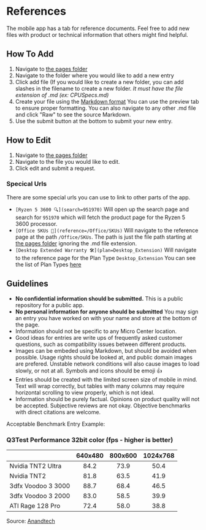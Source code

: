# References

The mobile app has a tab for reference documents.  Feel free to add new files with product or technical information that others might find helpful.

## How To Add
1. Navigate to [the pages folder](https://github.com/blaxbb/Micro-C-App/tree/master/micro-c-app/micro-c-app/Assets/Pages)
2. Navigate to the folder where you would like to add a new entry
3. Click add file (If you would like to create a new folder, you can add slashes in the filename to create a new folder. *It must have the file extension of .md (ex: CPUSpecs.md)*
4. Create your file using the [Markdown format](https://guides.github.com/features/mastering-markdown/)  You can use the preview tab to ensure proper formatting.  You can also navigate to any other .md file and click "Raw" to see the source Markdown.
5. Use the submit button at the bottom to submit your new entry.

## How to Edit
1. Navigate to [the pages folder](https://github.com/blaxbb/Micro-C-App/tree/master/micro-c-app/micro-c-app/Assets/Pages)
2. Navigate to the file you would like to edit.
3. Click edit and submit a request.

### Specical Urls
There are some special urls you can use to link to other parts of the app.

* `[Ryzen 5 3600 🔍](search=951970)` Will open up the search page and search for `951970` which will fetch the product page for the Ryzen 5 3600 processor.
* `[Office SKUs 📕](reference=/Office/SKUs)` Will navigate to the reference page at the path `/Office/SKUs`.  The path is just the file path starting at [the pages folder](https://github.com/blaxbb/Micro-C-App/tree/master/micro-c-app/micro-c-app/Assets/Pages) ignoring the .md file extension.
* `[Desktop Extended Warranty 🛠](plan=Desktop_Extension)` Will navigate to the reference page for the Plan Type `Desktop_Extension`  You can see the list of Plan Types [here](https://github.com/blaxbb/Micro-C-App/blob/master/micro-c-lib/Models/Reference/PlanReference.cs#L18)

## Guidelines
* **No confidential information should be submitted.**  This is a public repository for a public app.
* **No personal information for anyone should be submitted**  You may sign an entry you have worked on with your name and store at the bottom of the page.
* Information should not be specific to any Micro Center location.
* Good ideas for entries are write ups of frequently asked customer questions, such as compatibility issues between different products.
* Images can be embeded using Markdown, but should be avoided when possible.  Usage rights should be looked at, and public domain images are prefered.  Unstable network conditions will also cause images to load slowly, or not at all.  Symbols and icons should be emoji 👍
* Entries should be created with the limited screen size of mobile in mind.  Text will wrap correctly, but tables with many columns may require horizontal scrolling to view properly, which  is not ideal.
* Information should be purely factual.  Opinions on product quality will not be accepted.  Subjective reviews are not okay.  Objective benchmarks with direct citations are welcome.

Acceptable Benchmark Entry Example:
### Q3Test Performance 32bit color (fps - higher is better)
| | 640x480 | 800x600 | 1024x768 |
|-| :-----: | :-----: | :------: |
| Nvidia TNT2 Ultra | 84.2 | 73.9 | 50.4 |
| Nvidia TNT2 | 81.8 | 63.5 | 41.9 |
| 3dfx Voodoo 3 3000 | 88.7 | 68.4 | 46.5 |
| 3dfx Voodoo 3 2000 | 83.0 | 58.5 | 39.9 |
| ATI Rage 128 Pro | 72.4 | 58.0 | 38.8 |

Source: [Anandtech](https://www.anandtech.com/show/389/8)


